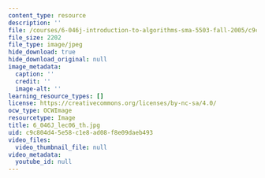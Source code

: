 ```yaml
---
content_type: resource
description: ''
file: /courses/6-046j-introduction-to-algorithms-sma-5503-fall-2005/c9c804d45e58c1e8ad08f8e09daeb493_6_046J_lec06_th.jpg
file_size: 2202
file_type: image/jpeg
hide_download: true
hide_download_original: null
image_metadata:
  caption: ''
  credit: ''
  image-alt: ''
learning_resource_types: []
license: https://creativecommons.org/licenses/by-nc-sa/4.0/
ocw_type: OCWImage
resourcetype: Image
title: 6_046J_lec06_th.jpg
uid: c9c804d4-5e58-c1e8-ad08-f8e09daeb493
video_files:
  video_thumbnail_file: null
video_metadata:
  youtube_id: null
---
```

